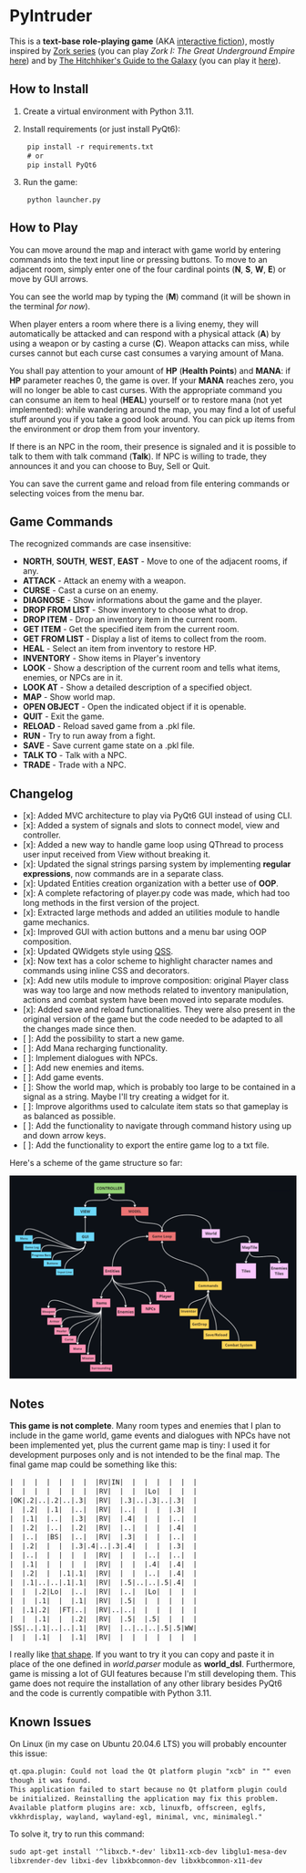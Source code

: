 # PyIntruder

This is a **text-base role-playing game** (AKA [interactive fiction](https://en.wikipedia.org/wiki/Interactive_fiction)), mostly inspired by [Zork series](https://en.wikipedia.org/wiki/Zork) (you can play *Zork I: The Great Underground Empire* [here](https://textadventures.co.uk/games/view/5zyoqrsugeopel3ffhz_vq/zork)) and by [The Hitchhiker's Guide to the Galaxy](https://en.wikipedia.org/wiki/The_Hitchhiker%27s_Guide_to_the_Galaxy_(video_game)) (you can play it [here](https://www.bbc.co.uk/programmes/articles/1g84m0sXpnNCv84GpN2PLZG/the-game-30th-anniversary-edition)).

## How to Install

1. Create a virtual environment with Python 3.11.
2. Install requirements (or just install PyQt6):

        pip install -r requirements.txt
        # or
        pip install PyQt6

3. Run the game:

        python launcher.py

## How to Play

You can move around the map and interact with game world by entering commands into the text input line or pressing buttons.
To move to an adjacent room, simply enter one of the four cardinal points (**N**, **S**, **W**, **E**) or move by GUI arrows.

You can see the world map by typing the (**M**) command (it will be shown in the terminal *for now*).

When player enters a room where there is a living enemy, they will automatically be attacked and can respond with a physical attack (**A**) by using a weapon or by casting a curse (**C**).
Weapon attacks can miss, while curses cannot but each curse cast consumes a varying amount of Mana.

You shall pay attention to your amount of **HP** (**Health Points**) and **MANA**: if **HP** parameter reaches 0, the game is over. If your **MANA** reaches zero, you will no longer be able to cast curses.
With the appropriate command you can consume an item to heal (**HEAL**) yourself or to restore mana (not yet implemented): while wandering around the map, you may find a lot of useful stuff around you if you take a good look around. You can pick up items from the environment or drop them from your inventory.

If there is an NPC in the room, their presence is signaled and it is possible to talk to them with talk command (**Talk**). If NPC is willing to trade, they announces it and you can choose to Buy, Sell or Quit.

You can save the current game and reload from file entering commands or selecting voices from the menu bar.

## Game Commands

The recognized commands are case insensitive:

- **NORTH**, **SOUTH**, **WEST**, **EAST** - Move to one of the adjacent rooms, if any.
- **ATTACK** - Attack an enemy with a weapon.
- **CURSE** - Cast a curse on an enemy.
- **DIAGNOSE** - Show informations about the game and the player.
- **DROP FROM LIST** - Show inventory to choose what to drop.
- **DROP ITEM** - Drop an inventory item in the current room.
- **GET ITEM** - Get the specified item from the current room.
- **GET FROM LIST** - Display a list of items to collect from the room.
- **HEAL** - Select an item from inventory to restore HP.
- **INVENTORY** - Show items in Player's inventory
- **LOOK** - Show a description of the current room and tells what items, enemies, or NPCs are in it.
- **LOOK AT** - Show a detailed description of a specified object.
- **MAP** - Show world map.
- **OPEN OBJECT** - Open the indicated object if it is openable.
- **QUIT** - Exit the game.
- **RELOAD** - Reload saved game from a .pkl file.
- **RUN** - Try to run away from a fight.
- **SAVE** - Save current game state on a .pkl file.
- **TALK TO** - Talk with a NPC.
- **TRADE** - Trade with a NPC.

## Changelog

- [x]: Added MVC architecture to play via PyQt6 GUI instead of using CLI.
- [x]: Added a system of signals and slots to connect model, view and controller.
- [x]: Added a new way to handle game loop using QThread to process user input received from View without breaking it.
- [x]: Updated the signal strings parsing system by implementing **regular expressions**, now commands are in a separate class.
- [x]: Updated Entities creation organization with a better use of **OOP**.
- [x]: A complete refactoring of player.py code was made, which had too long methods in the first version of the project.
- [x]: Extracted large methods and added an utilities module to handle game mechanics.
- [x]: Improved GUI with action buttons and a menu bar using OOP composition.
- [x]: Updated QWidgets style using [QSS](https://doc.qt.io/qtforpython-6/overviews/stylesheet-examples.html).
- [x]: Now text has a color scheme to highlight character names and commands using inline CSS and decorators.
- [x]: Add new utils module to improve composition: original Player class was way too large and now methods related to inventory manipulation, actions and combat system have been moved into separate modules.
- [x]: Added save and reload functionalities. They were also present in the original version of the game but the code needed to be adapted to all the changes made since then.
- [ ]: Add the possibility to start a new game.
- [ ]: Add Mana recharging functionality.
- [ ]: Implement dialogues with NPCs.
- [ ]: Add new enemies and items.
- [ ]: Add game events.
- [ ]: Show the world map, which is probably too large to be contained in a signal as a string. Maybe I'll try creating a widget for it.
- [ ]: Improve algorithms used to calculate item stats so that gameplay is as balanced as possible.
- [ ]: Add the functionality to navigate through command history using up and down arrow keys.
- [ ]: Add the functionality to export the entire game log to a txt file.

Here's a scheme of the game structure so far:

![Game Structure](game_structure.png)

## Notes

**This game is not complete**. Many room types and enemies that I plan to include in the game world, game events and dialogues with NPCs have not been implemented yet, plus the current game map is tiny: I used it for development purposes only and is not intended to be the final map. The final game map could be something like this:

    |  |  |  |  |  |  |  |RV|IN|  |  |  |  |  |  |
    |  |  |  |  |  |  |  |RV|  |  |  |Lo|  |  |  |
    |OK|.2|..|.2|..|.3|  |RV|  |.3|..|.3|..|.3|  |
    |  |.2|  |.1|  |..|  |RV|  |..|  |  |  |.3|  |
    |  |.1|  |..|  |.3|  |RV|  |.4|  |  |  |..|  |
    |  |.2|  |..|  |.2|  |RV|  |..|  |  |  |.4|  |
    |  |..|  |BS|  |..|  |RV|  |.3|  |  |  |..|  |
    |  |.2|  |  |  |.3|.4|..|.3|.4|  |  |  |.3|  |
    |  |..|  |  |  |  |  |RV|  |  |  |..|  |..|  |
    |  |.1|  |  |  |  |  |RV|  |  |  |.4|  |.4|  |
    |  |.2|  |  |.1|.1|  |RV|  |  |  |..|  |.4|  |
    |  |.1|..|..|.1|.1|  |RV|  |.5|..|..|.5|.4|  |
    |  |  |.2|Lo|  |..|  |RV|  |..|  |Lo|  |  |  |
    |  |  |.1|  |  |.1|  |RV|  |.5|  |  |  |  |  |
    |  |.1|.2|  |FT|..|  |RV|..|..|  |  |  |  |  |
    |  |  |.1|  |  |.2|  |RV|  |.5|  |.5|  |  |  |
    |SS|..|.1|..|..|.1|  |RV|  |..|..|..|.5|.5|WW|
    |  |  |.1|  |  |.1|  |RV|  |  |  |  |  |  |  |

I really like [that shape](https://en.wikipedia.org/wiki/Hilbert_curve). If you want to try it you can copy and paste it in place of the one defined in *world.parser* module as **world_dsl**. Furthermore, game is missing a lot of GUI features because I'm still developing them.
This game does not require the installation of any other library besides PyQt6 and the code is currently compatible with Python 3.11.

## Known Issues

On Linux (in my case on Ubuntu 20.04.6 LTS) you will probably encounter this issue:

    qt.qpa.plugin: Could not load the Qt platform plugin "xcb" in "" even though it was found.
    This application failed to start because no Qt platform plugin could be initialized. Reinstalling the application may fix this problem.
    Available platform plugins are: xcb, linuxfb, offscreen, eglfs, vkkhrdisplay, wayland, wayland-egl, minimal, vnc, minimalegl."

To solve it, try to run this command:

    sudo apt-get install '^libxcb.*-dev' libx11-xcb-dev libglu1-mesa-dev libxrender-dev libxi-dev libxkbcommon-dev libxkbcommon-x11-dev
